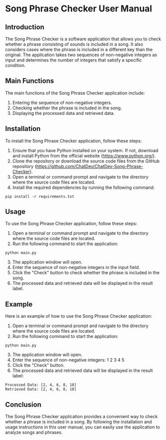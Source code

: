 # Song Phrase Checker User Manual

## Introduction

The Song Phrase Checker is a software application that allows you to check whether a phrase consisting of sounds is included in a song. It also considers cases where the phrase is included in a different key than the original. The application takes two sequences of non-negative integers as input and determines the number of integers that satisfy a specific condition.

## Main Functions

The main functions of the Song Phrase Checker application include:

1. Entering the sequence of non-negative integers.
2. Checking whether the phrase is included in the song.
3. Displaying the processed data and retrieved data.

## Installation

To install the Song Phrase Checker application, follow these steps:

1. Ensure that you have Python installed on your system. If not, download and install Python from the official website (https://www.python.org/).
2. Clone the repository or download the source code files from the GitHub repository (https://github.com/ChatDev/ChatDev-Song-Phrase-Checker).
3. Open a terminal or command prompt and navigate to the directory where the source code files are located.
4. Install the required dependencies by running the following command:

```
pip install -r requirements.txt
```

## Usage

To use the Song Phrase Checker application, follow these steps:

1. Open a terminal or command prompt and navigate to the directory where the source code files are located.
2. Run the following command to start the application:

```
python main.py
```

3. The application window will open.
4. Enter the sequence of non-negative integers in the input field.
5. Click the "Check" button to check whether the phrase is included in the song.
6. The processed data and retrieved data will be displayed in the result label.

## Example

Here is an example of how to use the Song Phrase Checker application:

1. Open a terminal or command prompt and navigate to the directory where the source code files are located.
2. Run the following command to start the application:

```
python main.py
```

3. The application window will open.
4. Enter the sequence of non-negative integers: 1 2 3 4 5
5. Click the "Check" button.
6. The processed data and retrieved data will be displayed in the result label:

```
Processed Data: [2, 4, 6, 8, 10]
Retrieved Data: [2, 4, 6, 8, 10]
```

## Conclusion

The Song Phrase Checker application provides a convenient way to check whether a phrase is included in a song. By following the installation and usage instructions in this user manual, you can easily use the application to analyze songs and phrases.